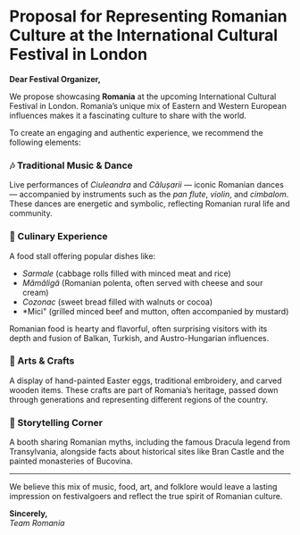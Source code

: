 # Proposal for Representing Romanian Culture at the International Cultural Festival in London

**Dear Festival Organizer,**

We propose showcasing **Romania** at the upcoming International Cultural Festival in London. Romania’s unique mix of Eastern and Western European influences makes it a fascinating culture to share with the world.

To create an engaging and authentic experience, we recommend the following elements:

### 🎶 Traditional Music & Dance  
Live performances of *Ciuleandra* and *Călușarii* — iconic Romanian dances — accompanied by instruments such as the *pan flute*, *violin*, and *cimbalom*. These dances are energetic and symbolic, reflecting Romanian rural life and community.

### 🍲 Culinary Experience  
A food stall offering popular dishes like:
- *Sarmale* (cabbage rolls filled with minced meat and rice)  
- *Mămăligă* (Romanian polenta, often served with cheese and sour cream)  
- *Cozonac* (sweet bread filled with walnuts or cocoa)
- *Mici" (grilled minced beef and mutton, often accompanied by mustard)  

Romanian food is hearty and flavorful, often surprising visitors with its depth and fusion of Balkan, Turkish, and Austro-Hungarian influences.

### 🎨 Arts & Crafts  
A display of hand-painted Easter eggs, traditional embroidery, and carved wooden items. These crafts are part of Romania’s heritage, passed down through generations and representing different regions of the country.

### 🧛 Storytelling Corner  
A booth sharing Romanian myths, including the famous Dracula legend from Transylvania, alongside facts about historical sites like Bran Castle and the painted monasteries of Bucovina.

---

We believe this mix of music, food, art, and folklore would leave a lasting impression on festivalgoers and reflect the true spirit of Romanian culture.

**Sincerely,**  
*Team Romania*
